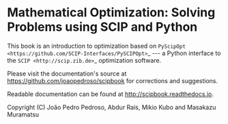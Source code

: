 Mathematical Optimization: Solving Problems using SCIP and Python
===================================================================

This book is an introduction to optimization based on `PyScipOpt <https://github.com/SCIP-Interfaces/PySCIPOpt>`_ --- a Python interface to the `SCIP <http://scip.zib.de>`_ optimization software.

Please visit the documentation's source at https://github.com/joaopedroso/scipbook for corrections and suggestions.

Readable documentation can be found at http://scipbook.readthedocs.io.

Copyright (C) João Pedro Pedroso, Abdur Rais, Mikio Kubo and Masakazu Muramatsu
